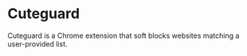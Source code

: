 # Cuteguard
Cuteguard is a Chrome extension that soft blocks websites matching a
user-provided list.

